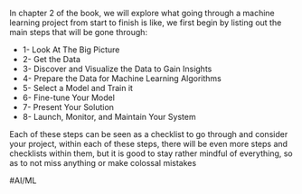 In chapter 2 of the book, we will explore what going through a machine learning project from start to finish is like, we first begin by listing out the main steps that will be gone through:

* 1- Look At The Big Picture
* 2- Get the Data
* 3- Discover and Visualize the Data to Gain Insights
* 4- Prepare the Data for Machine Learning Algorithms
* 5- Select a Model and Train it
* 6- Fine-tune Your Model
* 7- Present Your Solution
* 8- Launch, Monitor, and Maintain Your System

Each of these steps can be seen as a checklist to go through and consider your project, within each of these steps, there will be even more steps and checklists within them, but it is good to stay rather mindful of everything, so as to not miss anything or make colossal mistakes

#AI/ML
